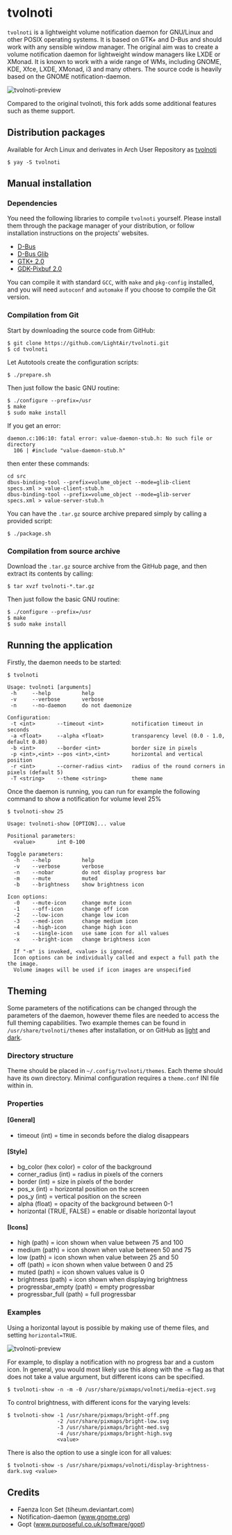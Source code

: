 # tvolnoti


`tvolnoti` is a lightweight volume notification daemon for GNU/Linux and other POSIX operating systems. It is based on GTK+ and D-Bus and should work with any sensible window manager. The original aim was to create a volume notification daemon for lightweight window managers like LXDE or XMonad. It is known to work with a wide range of WMs, including GNOME, KDE, Xfce, LXDE, XMonad, i3 and many others. The source code is heavily based on the GNOME notification-daemon.

![tvolnoti-preview](img/montage.png)

Compared to the original tvolnoti, this fork adds some additional features such as theme support.


## Distribution packages


 Available for Arch Linux and derivates in Arch User Repository as [tvolnoti](https://aur.archlinux.org/packages/tvolnoti)

 ```
 $ yay -S tvolnoti
 ```

## Manual installation 

### Dependencies

You need the following libraries to compile `tvolnoti` yourself. Please
install them through the package manager of your distribution, or follow
installation instructions on the projects' websites.

 - [D-Bus](http://dbus.freedesktop.org)
 - [D-Bus Glib](http://dbus.freedesktop.org/releases/dbus-glib)
 - [GTK+ 2.0](http://www.gtk.org)
 - [GDK-Pixbuf 2.0](http://www.gtk.org)

You can compile it with standard `GCC`, with `make` and `pkg-config`
installed, and you will need `autoconf` and `automake` if you choose
to compile the Git version.

### Compilation from Git

Start by downloading the source code from GitHub:

```
$ git clone https://github.com/LightAir/tvolnoti.git
$ cd tvolnoti
```

Let Autotools create the configuration scripts:

```
$ ./prepare.sh
```

Then just follow the basic GNU routine:


```
$ ./configure --prefix=/usr
$ make
$ sudo make install
```

If you get an error:

```
daemon.c:106:10: fatal error: value-daemon-stub.h: No such file or directory
  106 | #include "value-daemon-stub.h"
```

then enter these commands:

```
cd src
dbus-binding-tool --prefix=volume_object --mode=glib-client       specs.xml > value-client-stub.h
dbus-binding-tool --prefix=volume_object --mode=glib-server       specs.xml > value-server-stub.h
```

You can have the `.tar.gz` source archive prepared simply by calling
a provided script:

```
$ ./package.sh
```

### Compilation from source archive


Download the `.tar.gz` source archive from the GitHub page, and then extract its contents by calling:

```
$ tar xvzf tvolnoti-*.tar.gz
```

Then just follow the basic GNU routine:

```
$ ./configure --prefix=/usr
$ make
$ sudo make install
```

## Running the application


Firstly, the daemon needs to be started:

```
$ tvolnoti
```

```
Usage: tvolnoti [arguments]
 -h		--help			help
 -v		--verbose		verbose
 -n		--no-daemon		do not daemonize

Configuration:
 -t <int>       --timeout <int>         notification timeout in seconds
 -a <float>	    --alpha <float>		    transparency level (0.0 - 1.0, default 0.80)
 -b <int>	    --border <int>		    border size in pixels
 -p <int>,<int>	--pos <int>,<int>		horizontal and vertical position
 -r <int>	    --corner-radius <int>   radius of the round corners in pixels (default 5)
 -T <string>	--theme <string>	    theme name
```

Once the daemon is running, you can run for example the following command to show a notification for volume level 25%

```
$ tvolnoti-show 25
```
```
Usage: tvolnoti-show [OPTION]... value

Positional parameters:
  <value>		int 0-100

Toggle parameters:
  -h	--help		    help
  -v	--verbose	    verbose
  -n	--nobar		    do not display progress bar
  -m	--mute		    muted
  -b	--brightness	show brightness icon

Icon options:
  -0	--mute-icon	    change mute icon
  -1	--off-icon  	change off icon
  -2	--low-icon  	change low icon
  -3	--med-icon  	change medium icon
  -4	--high-icon	    change high icon
  -s	--single-icon	use same icon for all values
  -x	--bright-icon	change brightness icon

  If "-m" is invoked, <value> is ignored.
  Icon options can be individually called and expect a full path the the image.
  Volume images will be used if icon images are unspecified
```

## Theming

Some parameters of the notifications can be changed through the
parameters of the daemon, however theme files are needed to access the full theming capabilities. Two example themes can be found in `/usr/share/tvolnoti/themes` after installation, or on GitHub as [light](res/themes/light/theme.conf) and [dark](res/themes/dark/theme.conf).

### Directory structure

Theme should be placed in `~/.config/tvolnoti/themes`. Each theme should have its own directory. Minimal configuration requires a `theme.conf` INI file within in.

### Properties

#### [General]
  * timeout (int) = time in seconds before the dialog disappears

#### [Style]
  * bg_color (hex color) = color of the background
  * corner_radius (int) = radius in pixels of the corners
  * border (int) = size in pixels of the border
  * pos_x (int) = horizontal position on the screen
  * pos_y (int) = vertical position on the screen
  * alpha (float) = opacity of the background between 0-1
  * horizontal (TRUE, FALSE) = enable or disable horizontal layout

#### [Icons]
  * high (path) = icon shown when value between 75 and 100
  * medium (path) = icon shown when value between 50 and 75
  * low (path) = icon shown when value between 25 and 50
  * off (path) = icon shown when value between 0 and 25
  * muted (path) = icon shown values value is 0
  * brightness (path) = icon shown when displaying brightness
  * progressbar_empty (path) = empty progressbar
  * progressbar_full (path) = full progressbar

### Examples

Using a horizontal layout is possible by making use of theme files, and setting `horizontal=TRUE`.

![tvolnoti-preview](img/horizontal.png)

For example, to display a notification with no progress bar and a custom icon. In general, you would most likely use this along with the `-m` flag as that does not take a value argument, but different icons can be specified.

```
$ tvolnoti-show -n -m -0 /usr/share/pixmaps/volnoti/media-eject.svg
```



To control brightness, with different icons for the varying levels:

```
$ tvolnoti-show -1 /usr/share/pixmaps/bright-off.png
                -2 /usr/share/pixmaps/bright-low.svg
                -3 /usr/share/pixmaps/bright-med.svg
                -4 /usr/share/pixmaps/bright-high.svg
                <value>
```

There is also the option to use a single icon for all values:

```
$ tvolnoti-show -s /usr/share/pixmaps/volnoti/display-brightness-dark.svg <value>
```


## Credits


 - Faenza Icon Set (tiheum.deviantart.com)
 - Notification-daemon (www.gnome.org)
 - Gopt (www.purposeful.co.uk/software/gopt)
